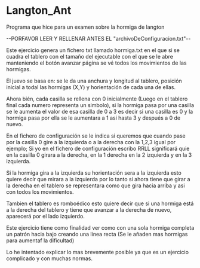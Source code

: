 # Langton_Ant
Programa que hice para un examen sobre la hormiga de langton

--PORFAVOR LEER Y RELLENAR ANTES EL "archivoDeConfiguracion.txt"--

Este ejercicio genera un fichero txt llamado hormiga.txt en el que si se cuadra el tablero con el tamaño del ejecutable con el que se le abre manteniendo el botón avanzar
página se vé todos los movimientos de las hormigas.

El juevo se basa en: se le da una anchura y longitud al tablero, posición inicial a todal las hormigas (X,Y) y horientación de cada una de ellas.

Ahora bién, cada casilla se rellena con 0 inicialmente (Luego en el tablero final cada numero representa un simbolo), si la hormiga pasa por una casilla se le aumenta
el valor de esa casilla de 0 a 3 es decir si una casilla es 0 y la hormiga pasa por ella se le aumentara a 1 asi hasta 3 y después a 0 de nuevo.

En el fichero de configuración se le indica si queremos que cuando pase por la casilla 0 gire a la izquierda o a la derecha con la 1,2,3 igual por ejemplo; Si yo en 
el fichero de configuración escribo RRLL significará quie en la casilla 0 girara a la derecha, en la 1 derecha en la 2 izquierda y en la 3 izquierda.

Si la hormiga gira a la izquierda su horientación sera a la izquierda esto quiere decír que mirara a la izquierda por lo tanto si ahora tiene que girar a la derecha
en el tablero se representara como que gira hacia arriba y asi con todos los movimientos.

Tambien el tablero es romboédico esto quiere decir que si una hormiga está a la derecha del tablero y tiene que avanzar a la derecha de nuevo, aparecerá por el lado 
izquierdo.

Este ejercicio tiene como finalidad ver como con una sola hormiga completa un patrón hacia bajo creando una linea recta (Se le añaden mas hormigas para aumentaf la 
dificultad)

Lo he intentado explicar lo mas brevemente posible ya que es un ejercicio complicado y con muchas normas.
